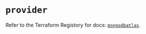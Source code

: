 # `provider`

Refer to the Terraform Registory for docs: [`mongodbatlas`](https://registry.terraform.io/providers/mongodb/mongodbatlas/1.8.2/docs).

